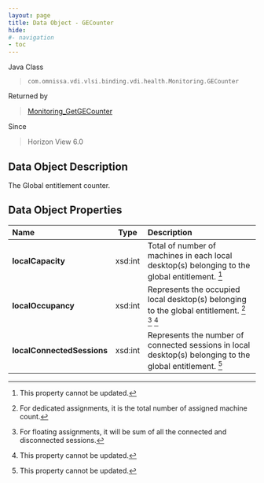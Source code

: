 ```yaml
---
layout: page
title: Data Object - GECounter
hide:
#- navigation
- toc
---
```






Java Class
> `com.omnissa.vdi.vlsi.binding.vdi.health.Monitoring.GECounter`

Returned by
> [Monitoring_GetGECounter](vdi.health.Monitoring.md#getGECounter)

Since
> Horizon View 6.0


## Data Object Description

The Global entitlement counter.

## Data Object Properties

 Name | Type | Description
:---|:---:|:---
**localCapacity**|  xsd:int|  Total of number of machines in each local desktop(s) belonging to the global entitlement. [^2]
**localOccupancy**|  xsd:int|  Represents the occupied local desktop(s) belonging to the global entitlement. [^241] [^242] [^2]
**localConnectedSessions**|  xsd:int|  Represents the number of connected sessions in local desktop(s) belonging to the global entitlement. [^2]
 


 


[^2]: This property cannot be updated.
[^241]: For dedicated assignments, it is the total number of assigned machine count.
[^242]: For floating assignments, it will be sum of all the connected and disconnected sessions.